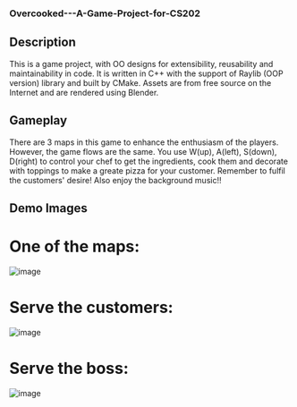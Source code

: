 ### Overcooked---A-Game-Project-for-CS202
## Description 
This is a game project, with OO designs for extensibility, reusability and maintainability in code.
It is written in C++ with the support of Raylib (OOP version) library and built by CMake. Assets are from free source on the Internet and are rendered using Blender.
## Gameplay
There are 3 maps in this game to enhance the enthusiasm of the players. However, the game flows are the same.
You use W(up), A(left), S(down), D(right) to control your chef to get the ingredients, cook them and decorate with toppings to make a greate pizza for your customer. Remember to fulfil the customers' desire!
Also enjoy the background music!!
## Demo Images
# One of the maps: 
![image](https://github.com/Mmyxxan/Overcooked---A-Game-Project-for-CS202/assets/127069162/2bc69000-287b-433e-957e-1dc3c6cb864d)
# Serve the customers:
![image](https://github.com/Mmyxxan/Overcooked---A-Game-Project-for-CS202/assets/127069162/2b5dd387-45fe-4b03-9e55-0e98d3f06132)
# Serve the boss:
![image](https://github.com/Mmyxxan/Overcooked---A-Game-Project-for-CS202/assets/127069162/3aefa2ed-beb1-4eca-ac2b-b1de4eb85d33)







